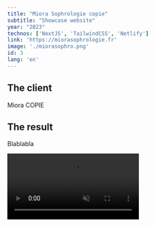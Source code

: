 ```yaml
---
title: "Miora Sophrologie copie"
subtitle: "Showcase website"
year: "2023"
technos: ['NextJS', 'TailwindCSS', 'Netlify']
link: 'https://miorasophrologie.fr'
image: './miorasophro.png'
id: 3
lang: 'en'
---
```


## The client

Miora COPIE

## The result

Blablabla


<video src="/screen_recording_miora.mp4" type="video/mp4" controls autoplay loop muted>

LINK

CALL TO ACTION